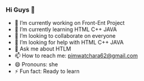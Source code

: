 ### Hi Guys 👋
- 🔭 I’m currently working on Front-Ent Project
- 🌱 I’m currently learning HTML C++ JAVA 
- 👯 I’m looking to collaborate on everyone
- 🤔 I’m looking for help with HTML C++ JAVA
- 💬 Ask me about HTLM
- 📫 How to reach me: pimwatchara62@gmail.com
- 😄 Pronouns: she
- ⚡ Fun fact: Ready to learn
<!--
**Pimwatchara/Pimwatchara** is a ✨ _special_ ✨ repository because its `README.md` (this file) appears on your GitHub profile.

Here are some ideas to get you started:

-->
